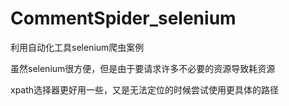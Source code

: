 # CommentSpider_selenium
利用自动化工具selenium爬虫案例


虽然selenium很方便，但是由于要请求许多不必要的资源导致耗资源

xpath选择器更好用一些，又是无法定位的时候尝试使用更具体的路径
